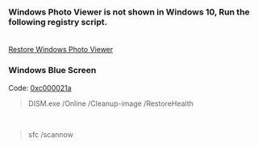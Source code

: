 ### Windows Photo Viewer is not shown in Windows 10, Run the following registry script.</br></br>
[Restore Windows Photo Viewer](https://www.tenforums.com/tutorials/14312-restore-windows-photo-viewer-windows-10-a.html)</br>

### Windows Blue Screen</br>
Code: [0xc000021a](https://geekflare.com/resolve-0xc000021a-error)</br>
> DISM.exe /Online /Cleanup-image /RestoreHealth</br>

</br>

> sfc /scannow </br>
